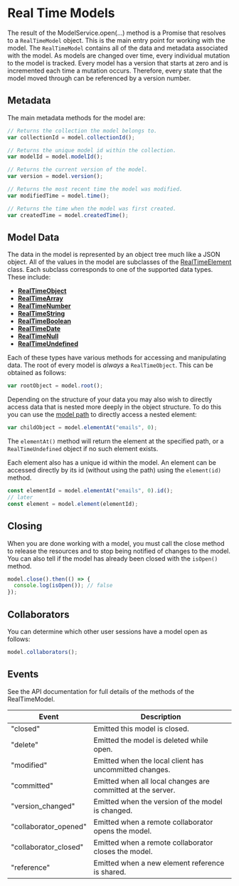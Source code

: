 # Real Time Models
The result of the ModelService.open(...) method is a Promise that resolves to a `RealTimeModel` object.  This is the main entry point for working with the model.  The `RealTimeModel` contains all of the data and metadata associated with the model.  As models are changed over time, every individual mutation to the model is tracked.  Every model has a version that starts at zero and is incremented each time a mutation occurs.  Therefore, every state that the model moved through can be referenced by a version number.

## Metadata
The main metadata methods for the model are:

```js
// Returns the collection the model belongs to.
var collectionId = model.collectionId();

// Returns the unique model id within the collection.
var modelId = model.modelId();

// Returns the current version of the model.
var version = model.version();

// Returns the most recent time the model was modified.
var modifiedTime = model.time();

// Returns the time when the model was first created.
var createdTime = model.createdTime();
```

## Model Data
The data in the model is represented by an object tree much like a JSON object.  All of the values in the model are subclasses of the [RealTimeElement](/models/data/real-time-elements.md) class.  Each subclass corresponds to one of the supported data types.  These include:

* **[RealTimeObject](/models/data/real-time-object.md)**
* **[RealTimeArray](/models/data/real-time-array.md)**
* **[RealTimeNumber](/models/data/real-time-number.md)**
* **[RealTimeString](/models/data/real-time-string.md)**
* **[RealTimeBoolean](/models/data/real-time-boolean.md)**
* **[RealTimeDate](/models/data/real-time-date.md)**
* **[RealTimeNull](/models/data/real-time-null.md)**
* **[RealTimeUndefined](/models/data/real-time-undefined.md)**

Each of these types have various methods for accessing and manipulating data. The root of every model is *always* a `RealTimeObject`.  This can be obtained as follows:

```JavaScript
var rootObject = model.root();
```

Depending on the structure of your data you may also wish to directly access data that is nested more deeply in the object structure.  To do this you can use the [model path](/models/overview.html#paths) to directly access a nested element:

```js
var childObject = model.elementAt("emails", 0);
```

The `elementAt()` method will return the element at the specified path, or a `RealTimeUndefined` object if no such element exists. 

Each element also has a unique id within the model.  An element can be accessed directly by its id (without using the path) using the `element(id)` method.

```js
const elementId = model.elementAt("emails", 0).id();
// later
const element = model.element(elementId);
```

## Closing

When you are done working with a model, you must call the close method to release the resources and to stop being notified of changes to the model.  You can also tell if the model has already been closed with the `isOpen()` method.

```JavaScript
model.close().then(() => {
  console.log(isOpen()); // false
});
```

## Collaborators

You can determine which other user sessions have a model open as follows:

```JavaScript
model.collaborators();
```


## Events

See the API documentation for full details of the methods of the RealTimeModel.

| Event | Description |
| --- | --- |
| "closed" | Emitted this model is closed. |
| "delete" | Emitted the model is deleted while open. |
| "modified" | Emitted when the local client has uncommitted changes. |
| "committed" | Emitted when all local changes are committed at the server. |
| "version_changed" | Emitted when the version of the model is changed. |
| "collaborator_opened" | Emitted when a remote collaborator opens the model. |
| "collaborator_closed" | Emitted when a remote collaborator closes the model. |
| "reference" | Emitted when a new element reference is shared. |

